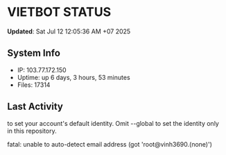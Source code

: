 # VIETBOT STATUS
**Updated**: Sat Jul 12 12:05:36 AM +07 2025

## System Info
- IP: 103.77.172.150
- Uptime: up 6 days, 3 hours, 53 minutes
- Files: 17314

## Last Activity

to set your account's default identity.
Omit --global to set the identity only in this repository.

fatal: unable to auto-detect email address (got 'root@vinh3690.(none)')
